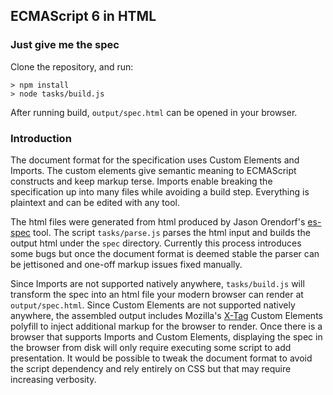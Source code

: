 ## ECMAScript 6 in HTML

### Just give me the spec

Clone the repository, and run:

```
> npm install
> node tasks/build.js
```

After running build, `output/spec.html` can be opened in your browser.

### Introduction
The document format for the specification uses Custom Elements and
Imports.  The custom elements give semantic meaning to ECMAScript
constructs and keep markup terse. Imports enable breaking the
specification up into many files while avoiding a build step. Everything
is plaintext and can be edited with any tool.

The html files were generated from html produced by Jason Orendorf's
[es-spec](https://github.com/jorendorff/es-spec-html) tool.  The script
`tasks/parse.js` parses the html input and builds the output html under
the `spec` directory. Currently this process introduces some bugs but once
the document format is deemed stable the parser can be jettisoned and
one-off markup issues fixed manually.

Since Imports are not supported natively anywhere, `tasks/build.js` will
transform the spec into an html file your modern browser can render at
`output/spec.html`. Since Custom Elements are not supported natively
anywhere, the assembled output includes Mozilla's
[X-Tag](http://www.x-tags.org/) Custom Elements polyfill to inject
additional markup for the browser to render.  Once there is a browser that
supports Imports and Custom Elements, displaying the spec in the browser
from disk will only require executing some script to add presentation. It
would be possible to tweak the document format to avoid the script
dependency and rely entirely on CSS but that may require increasing
verbosity.
